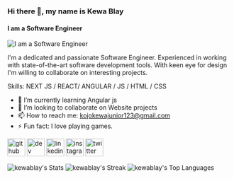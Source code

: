 ### Hi there 👋, my name is Kewa Blay
#### I am a Software Engineer
![I am a Software Engineer](https://i.imghippo.com/files/jfv0r1727571592.png)

I'm a dedicated and passionate Software Engineer. Experienced in working with state-of-the-art  software development tools. With keen eye for design I'm willing to collaborate on interesting projects.

Skills: NEXT JS / REACT/ ANGULAR / JS / HTML / CSS 

- 🌱 I’m currently learning Angular js 
- 👯 I’m looking to collaborate on Website projects 
- 📫 How to reach me: kojokewajunior123@gmail.com 
- ⚡ Fun fact: I love playing games. 


[<img src='https://cdn.jsdelivr.net/npm/simple-icons@3.0.1/icons/github.svg' alt='github' height='40'>](https://github.com/kewablay)  [<img src='https://cdn.jsdelivr.net/npm/simple-icons@3.0.1/icons/dev-dot-to.svg' alt='dev' height='40'>](https://dev.to/kewablay)  [<img src='https://cdn.jsdelivr.net/npm/simple-icons@3.0.1/icons/linkedin.svg' alt='linkedin' height='40'>](https://www.linkedin.com/in/kewablay/)  [<img src='https://cdn.jsdelivr.net/npm/simple-icons@3.0.1/icons/instagram.svg' alt='instagram' height='40'>](https://www.instagram.com/kewablay/)  [<img src='https://cdn.jsdelivr.net/npm/simple-icons@3.0.1/icons/twitter.svg' alt='twitter' height='40'>](https://twitter.com/kewablay)  

![kewablay's Stats](https://github-readme-stats.vercel.app/api?username=kewablay&theme=algolia&show_icons=true&hide_border=true&count_private=true)
![kewablay's Streak](https://github-readme-streak-stats.herokuapp.com/?user=kewablay&theme=algolia&hide_border=true)
![kewablay's Top Languages](https://github-readme-stats.vercel.app/api/top-langs/?username=kewablay&theme=algolia&show_icons=true&hide_border=true&layout=compact)
